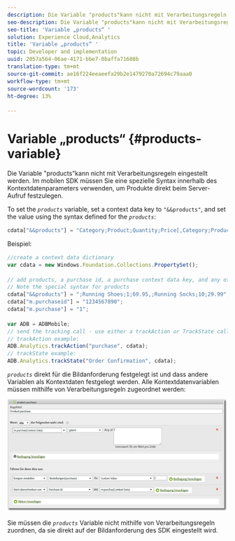 ```yaml
---
description: Die Variable "products"kann nicht mit Verarbeitungsregeln eingestellt werden. Im mobilen SDK müssen Sie eine spezielle Syntax innerhalb des Kontextdatenparameters verwenden, um Produkte direkt beim Server-Aufruf festzulegen.
seo-description: Die Variable "products"kann nicht mit Verarbeitungsregeln eingestellt werden. Im mobilen SDK müssen Sie eine spezielle Syntax innerhalb des Kontextdatenparameters verwenden, um Produkte direkt beim Server-Aufruf festzulegen.
seo-title: 'Variable „products“ '
solution: Experience Cloud,Analytics
title: 'Variable „products“ '
topic: Developer and implementation
uuid: 2057a564-06ae-4171-bbe7-0baffa71608b
translation-type: tm+mt
source-git-commit: ae16f224eeaeefa29b2e1479270a72694c79aaa0
workflow-type: tm+mt
source-wordcount: '173'
ht-degree: 13%

---
```



# Variable „products“ {#products-variable}

Die Variable &quot;products&quot;kann nicht mit Verarbeitungsregeln eingestellt werden. Im mobilen SDK müssen Sie eine spezielle Syntax innerhalb des Kontextdatenparameters verwenden, um Produkte direkt beim Server-Aufruf festzulegen.

To set the *`products`* variable, set a context data key to `"&&products"`, and set the value using the syntax defined for the *`products`*:

```js
cdata["&&products"] = "Category;Product;Quantity;Price[,Category;Product;Quantity;Price]";
```

Beispiel:

```js
//create a context data dictionary 
var cdata = new Windows.Foundation.Collections.PropertySet(); 
 
// add products, a purchase id, a purchase context data key, and any other data you want to collect. 
// Note the special syntax for products 
cdata["&&products"] = ";Running Shoes;1;69.95,;Running Socks;10;29.99"; 
cdata["m.purchaseid"] = "1234567890"; 
cdata["m.purchase"] = "1"; 
 
var ADB = ADBMobile; 
// send the tracking call - use either a trackAction or TrackState call. 
// trackAction example: 
ADB.Analytics.trackAction("purchase", cdata); 
// trackState example: 
ADB.Analytics.trackState("Order Confirmation", cdata);
```

*`products`* direkt für die Bildanforderung festgelegt ist und dass andere Variablen als Kontextdaten festgelegt werden. Alle Kontextdatenvariablen müssen mithilfe von Verarbeitungsregeln zugeordnet werden:

![](assets/products-procrules.png)

Sie müssen die *`products`* Variable nicht mithilfe von Verarbeitungsregeln zuordnen, da sie direkt auf der Bildanforderung des SDK eingestellt wird.

